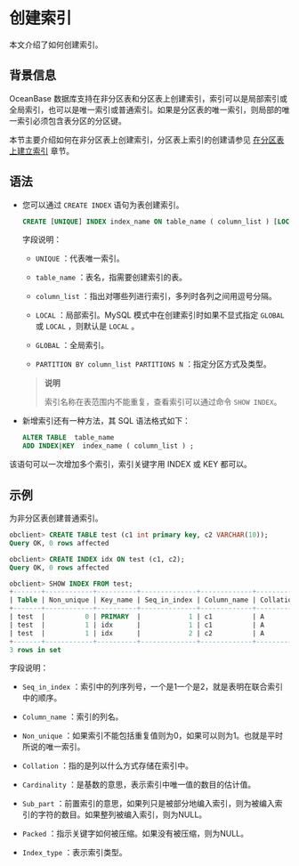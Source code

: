 # 创建索引

本文介绍了如何创建索引。

## 背景信息

OceanBase 数据库支持在非分区表和分区表上创建索引，索引可以是局部索引或全局索引，也可以是唯一索引或普通索引。如果是分区表的唯一索引，则局部的唯一索引必须包含表分区的分区键。

本节主要介绍如何在非分区表上创建索引，分区表上索引的创建请参见 [在分区表上建立索引](../../../8.distributed-storage-management/2.manage-partition-table/1.oracle-1/9.create-partition-table-index-2/2.local-index.md) 章节。

## 语法

* 您可以通过 `CREATE INDEX` 语句为表创建索引。

  ```sql
  CREATE [UNIQUE] INDEX index_name ON table_name ( column_list ) [LOCAL | GLOBAL] [ PARTITION BY column_list PARTITIONS N ] ;
  ```

  字段说明：

  * `UNIQUE` ：代表唯一索引。

  * `table_name` ：表名，指需要创建索引的表。

  * `column_list` ：指出对哪些列进行索引，多列时各列之间用逗号分隔。

  * `LOCAL` ：局部索引。MySQL 模式中在创建索引时如果不显式指定 `GLOBAL` 或 `LOCAL` ，则默认是 `LOCAL` 。

  * `GLOBAL` ：全局索引。

  * `PARTITION BY column_list PARTITIONS N` ：指定分区方式及类型。

  >**说明**
  >
  >索引名称在表范围内不能重复，查看索引可以通过命令 `SHOW INDEX`。

* 新增索引还有一种方法，其 SQL 语法格式如下：

  ```sql
  ALTER TABLE  table_name  
  ADD INDEX|KEY  index_name ( column_list ) ;
  ```

该语句可以一次增加多个索引，索引关键字用 INDEX 或 KEY 都可以。

## 示例

为非分区表创建普通索引。

```sql
obclient> CREATE TABLE test (c1 int primary key, c2 VARCHAR(10));
Query OK, 0 rows affected

obclient> CREATE INDEX idx ON test (c1, c2);
Query OK, 0 rows affected

obclient> SHOW INDEX FROM test;
+-------+------------+----------+--------------+-------------+-----------+-------------+----------+--------+------+------------+-----------+---------------+---------+
| Table | Non_unique | Key_name | Seq_in_index | Column_name | Collation | Cardinality | Sub_part | Packed | Null | Index_type | Comment   | Index_comment | Visible |
+-------+------------+----------+--------------+-------------+-----------+-------------+----------+--------+------+------------+-----------+---------------+---------+
| test  |          0 | PRIMARY  |            1 | c1          | A         |        NULL | NULL     | NULL   |      | BTREE      | available |               | YES     |
| test  |          1 | idx      |            1 | c1          | A         |        NULL | NULL     | NULL   |      | BTREE      | available |               | YES     |
| test  |          1 | idx      |            2 | c2          | A         |        NULL | NULL     | NULL   | YES  | BTREE      | available |               | YES     |
+-------+------------+----------+--------------+-------------+-----------+-------------+----------+--------+------+------------+-----------+---------------+---------+
3 rows in set
```

字段说明：

* `Seq_in_index` ：索引中的列序列号，一个是1一个是2，就是表明在联合索引中的顺序。

* `Column_name` ：索引的列名。

* `Non_unique` ：如果索引不能包括重复值则为0，如果可以则为1。也就是平时所说的唯一索引。

* `Collation` ：指的是列以什么方式存储在索引中。

* `Cardinality` ：是基数的意思，表示索引中唯一值的数目的估计值。

* `Sub_part` ：前置索引的意思，如果列只是被部分地编入索引，则为被编入索引的字符的数目。如果整列被编入索引，则为NULL。

* `Packed` ：指示关键字如何被压缩。如果没有被压缩，则为NULL。

* `Index_type` ：表示索引类型。
